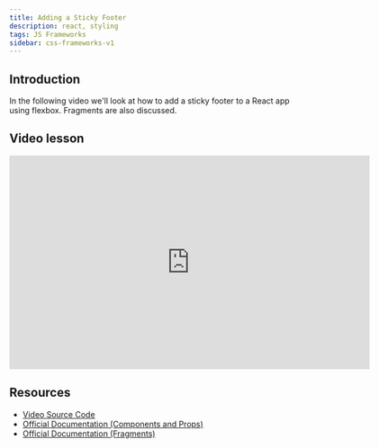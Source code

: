 ```yaml
---
title: Adding a Sticky Footer
description: react, styling
tags: JS Frameworks
sidebar: css-frameworks-v1
---
```


## Introduction

In the following video we'll look at how to add a sticky footer to a React app using flexbox. Fragments are also discussed.

## Video lesson

<iframe src="https://player.vimeo.com/video/434152732" width="640" height="380" frameborder="0" allow="autoplay; fullscreen" allowfullscreen=""></iframe>

## Resources

- [Video Source Code](https://github.com/NoroffFEU/react-introduction/tree/add-sticky-footer)
- [Official Documentation (Components and Props)](https://reactjs.org/docs/components-and-props.html)
- [Official Documentation (Fragments)](https://reactjs.org/docs/fragments.html)
